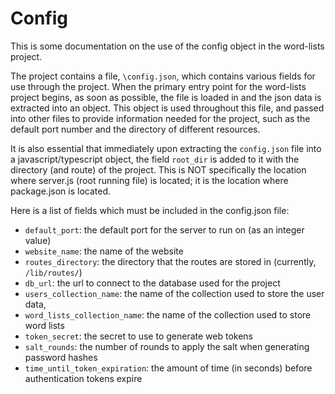 # Config
This is some documentation on the use of the config object in the word-lists project.

The project contains a file, `\config.json`, which contains various fields for use through the project.  When the primary entry point for the word-lists project begins, as soon as possible, the file is loaded in and the json data is extracted into an object.  This object is used throughout this file, and passed into other files to provide information needed for the project, such as the default port number and the directory of different resources.

It is also essential that immediately upon extracting the `config.json` file into a javascript/typescript object, the field `root_dir` is added to it with the directory (and route) of the project.  This is NOT specifically the location where server.js (root running file) is located; it is the location where package.json is located.

Here is a list of fields which must be included in the config.json file:
- `default_port`: the default port for the server to run on (as an integer value)
- `website_name`: the name of the website
- `routes_directory`: the directory that the routes are stored in (currently, `/lib/routes/`)
- `db_url`: the url to connect to the database used for the project
- `users_collection_name`: the name of the collection used to store the user data,
- `word_lists_collection_name`: the name of the collection used to store word lists
- `token_secret`: the secret to use to generate web tokens
- `salt_rounds`: the number of rounds to apply the salt when generating password hashes
- `time_until_token_expiration`: the amount of time (in seconds) before authentication tokens expire
